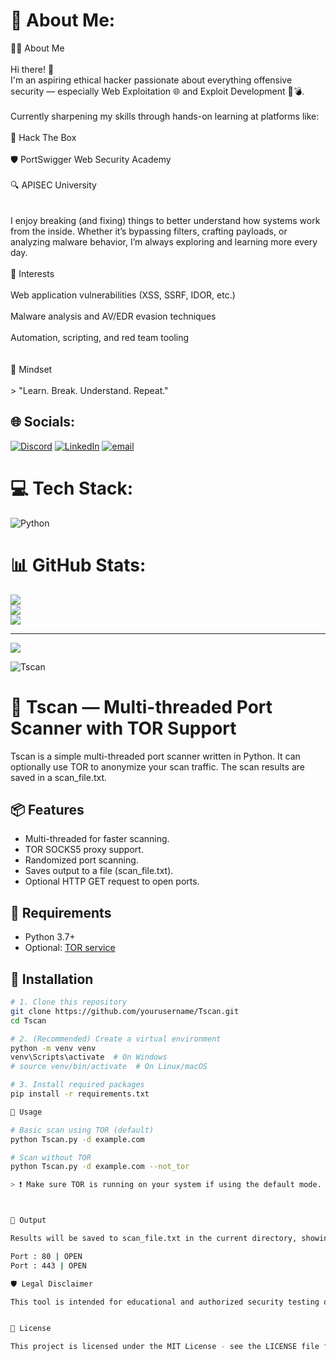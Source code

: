 # 💫 About Me:
👨‍💻 About Me<br><br>Hi there! 👋<br>I'm an aspiring ethical hacker passionate about everything offensive security — especially Web Exploitation 🌐 and Exploit Development 🐍💣.<br><br>Currently sharpening my skills through hands-on learning at platforms like:<br><br>🧠 Hack The Box<br><br>🛡️ PortSwigger Web Security Academy<br><br>🔍 APISEC University<br><br><br>I enjoy breaking (and fixing) things to better understand how systems work from the inside. Whether it’s bypassing filters, crafting payloads, or analyzing malware behavior, I’m always exploring and learning more every day.<br><br>🔧 Interests<br><br>Web application vulnerabilities (XSS, SSRF, IDOR, etc.)<br><br>Malware analysis and AV/EDR evasion techniques<br><br>Automation, scripting, and red team tooling<br><br><br>🧠 Mindset<br><br>> "Learn. Break. Understand. Repeat."


## 🌐 Socials:
[![Discord](https://img.shields.io/badge/Discord-%237289DA.svg?logo=discord&logoColor=white)](https://discord.gg/@james_carter11) [![LinkedIn](https://img.shields.io/badge/LinkedIn-%230077B5.svg?logo=linkedin&logoColor=white)](https://linkedin.com/in/www.linkedin.com/in/alwi-muzakki-62443b360) [![email](https://img.shields.io/badge/Email-D14836?logo=gmail&logoColor=white)](mailto:blazeice628@gmail.com) 

# 💻 Tech Stack:
![Python](https://img.shields.io/badge/python-3670A0?style=for-the-badge&logo=python&logoColor=ffdd54)
# 📊 GitHub Stats:
![](https://github-readme-stats.vercel.app/api?username=LucasPereira1999-os&theme=tokyonight&hide_border=false&include_all_commits=false&count_private=false)<br/>
![](https://nirzak-streak-stats.vercel.app/?user=LucasPereira1999-os&theme=tokyonight&hide_border=false)<br/>
![](https://github-readme-stats.vercel.app/api/top-langs/?username=LucasPereira1999-os&theme=tokyonight&hide_border=false&include_all_commits=false&count_private=false&layout=compact)

---
[![](https://visitcount.itsvg.in/api?id=LucasPereira1999-os&icon=4&color=0)](https://visitcount.itsvg.in)

<!-- Proudly created with GPRM ( https://gprm.itsvg.in ) -->

![Tscan     ](https://github.com/user-attachments/assets/513bc686-1751-4f44-a36e-49ed15c215be)

# 🔎 Tscan — Multi-threaded Port Scanner with TOR Support

Tscan is a simple multi-threaded port scanner written in Python. It can optionally use TOR to anonymize your scan traffic. The scan results are saved in a scan_file.txt.

## 📦 Features

- Multi-threaded for faster scanning.
- TOR SOCKS5 proxy support.
- Randomized port scanning.
- Saves output to a file (scan_file.txt).
- Optional HTTP GET request to open ports.

## 🧰 Requirements

- Python 3.7+
- Optional: [TOR service](https://www.torproject.org/)

## 🚀 Installation

```bash
# 1. Clone this repository
git clone https://github.com/yourusername/Tscan.git
cd Tscan

# 2. (Recommended) Create a virtual environment
python -m venv venv
venv\Scripts\activate  # On Windows
# source venv/bin/activate  # On Linux/macOS

# 3. Install required packages
pip install -r requirements.txt

🧪 Usage

# Basic scan using TOR (default)
python Tscan.py -d example.com

# Scan without TOR
python Tscan.py -d example.com --not_tor

> ❗ Make sure TOR is running on your system if using the default mode.



📂 Output

Results will be saved to scan_file.txt in the current directory, showing open ports like:

Port : 80 | OPEN
Port : 443 | OPEN

🛡️ Legal Disclaimer

This tool is intended for educational and authorized security testing only. Unauthorized scanning is illegal. The developer is not responsible for misuse or illegal activity.


📜 License

This project is licensed under the MIT License - see the LICENSE file for details.
